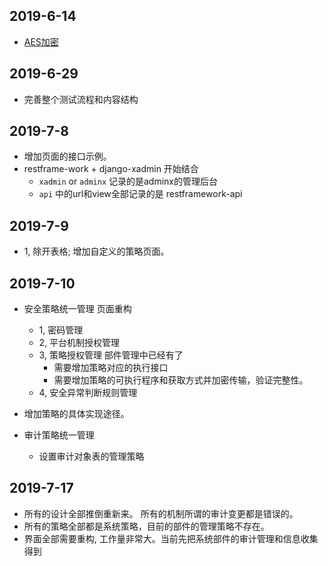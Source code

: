 
## 2019-6-14
- [AES加密](../agent/crypto/readme.md)


## 2019-6-29
- 完善整个测试流程和内容结构

## 2019-7-8
-  增加页面的接口示例。
- restframe-work + django-xadmin 开始结合
  - `xadmin` or `adminx` 记录的是adminx的管理后台
  - `api` 中的url和view全部记录的是 restframework-api

## 2019-7-9
- 1, 除开表格; 增加自定义的策略页面。

## 2019-7-10
- 安全策略统一管理 页面重构
  - 1, 密码管理
  - 2, 平台机制授权管理
  - 3, 策略授权管理 部件管理中已经有了 
    - 需要增加策略对应的执行接口
    - 需要增加策略的可执行程序和获取方式并加密传输，验证完整性。
  - 4, 安全异常判断规则管理
- 增加策略的具体实现途径。

- 审计策略统一管理
  - 设置审计对象表的管理策略

## 2019-7-17
- 所有的设计全部推倒重新来。 所有的机制所谓的审计变更都是错误的。
- 所有的策略全部都是系统策略，目前的部件的管理策略不存在。
- 界面全部需要重构, 工作量非常大。当前先把系统部件的审计管理和信息收集得到